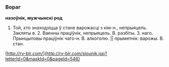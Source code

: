 ### Вораг
**назоўнік, мужчынскі род**

1. Той, хто знаходзіцца ў стане варожасці з кім-н., непрыяцель. Закляты в. 2. Ваенны праціўнік, непрыяцель. В. разбіты. З. наго. Прынцыповы праціўнік чаго-н. В. алкоголю. || прыметнік: варожы. В. стан.

<a rel="author">[http://rv-blr.com/](http://rv-blr.com/slounik.jsp?letterId=0&maskId=0&pageId=546)</a>
